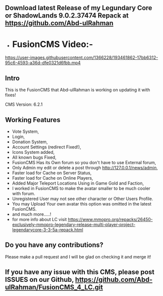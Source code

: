 ##  Download latest Release of my Legundary Core or ShadowLands 9.0.2.37474 Repack at https://github.com/Abd-ulRahman

- # FusionCMS Video:-


https://user-images.githubusercontent.com/1366228/193461862-17bb6312-95c6-4593-a36d-dfe0321d6fbb.mp4


## Intro
This is the FusionCMS that Abd-ulRahman is working on updating it with fixes!

CMS Version: 6.2.1

## Working Features

- Vote System,
- Login,
- Donation System,
- Account Settings (redirect Fixed!),
- Icons System added,
- All known bugs Fixed,
- FusionCMS Has its Own forum so you don't have to use External forum,
- Only Admin my edit or delete a post through http://127.0.0.1/news/admin,
- Faster load for Cache on Server Status,
- Faster load for Cache on Online Players,
- Added Major Teleport Locations Using in Game Gold and Faction,
- I worked in FusionCMS to make the avatar smaller to be much cooler with forum.
- Unregistered User may not see other character or Other Users Profile.
- You may Upload Your own avatar this option was omitted in the latest FusionCMS.
- and much more.....!
- for more info about LC visit https://www.mmopro.org/repacks/26450-exclusively-mmopro-legendary-release-multi-player-project-legendarycore-3-3-5a-repack.html


## Do you have any contributions?
Please make a pull request and I will be glad on checking it and merge it!
## If you have any issue with this CMS, please post ISSUES on our Github, https://github.com/Abd-ulRahman/FusionCMS_4_LC.git
